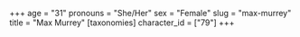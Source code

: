 +++
age = "31"
pronouns = "She/Her"
sex = "Female"
slug = "max-murrey"
title = "Max Murrey"
[taxonomies]
character_id = ["79"]
+++



